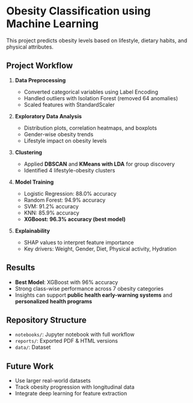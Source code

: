 # Obesity Classification using Machine Learning

This project predicts obesity levels based on lifestyle, dietary habits, and physical attributes.  
 

## Project Workflow
1. **Data Preprocessing**
   - Converted categorical variables using Label Encoding
   - Handled outliers with Isolation Forest (removed 64 anomalies)
   - Scaled features with StandardScaler

2. **Exploratory Data Analysis**
   - Distribution plots, correlation heatmaps, and boxplots
   - Gender-wise obesity trends
   - Lifestyle impact on obesity levels

3. **Clustering**
   - Applied **DBSCAN** and **KMeans with LDA** for group discovery
   - Identified 4 lifestyle-obesity clusters

4. **Model Training**
   - Logistic Regression: 88.0% accuracy
   - Random Forest: 94.9% accuracy
   - SVM: 91.2% accuracy
   - KNN: 85.9% accuracy
   - **XGBoost: 96.3% accuracy (best model)**

5. **Explainability**
   - SHAP values to interpret feature importance
   - Key drivers: Weight, Gender, Diet, Physical activity, Hydration

## Results
- **Best Model**: XGBoost with 96% accuracy
- Strong class-wise performance across 7 obesity categories
- Insights can support **public health early-warning systems** and **personalized health programs**

## Repository Structure
- `notebooks/`: Jupyter notebook with full workflow
- `reports/`: Exported PDF & HTML versions
- `data/`: Dataset

## Future Work
- Use larger real-world datasets
- Track obesity progression with longitudinal data
- Integrate deep learning for feature extraction
